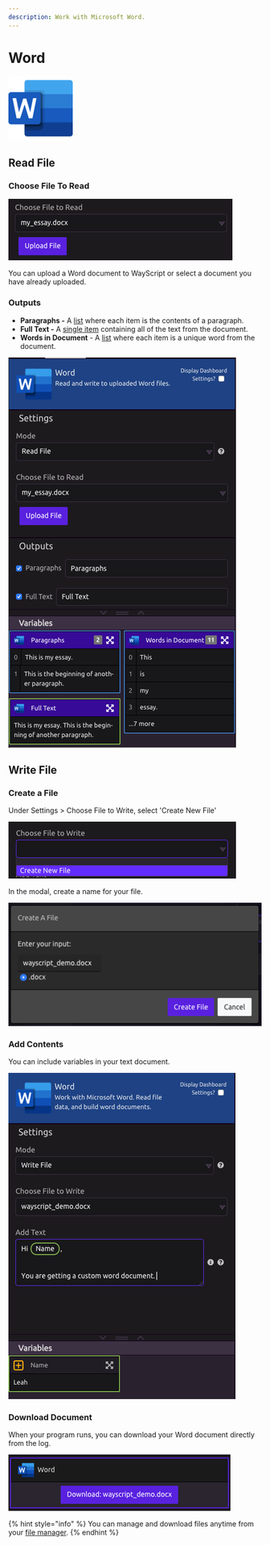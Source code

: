 ```yaml
---
description: Work with Microsoft Word.
---
```


# Word

![Read file data, and build word documents.](../../.gitbook/assets/word_128x128.png)

## Read File

### Choose File To Read

![Select a Word Document](../../.gitbook/assets/screenshot-2019-07-16-17.04.18.png)

You can upload a Word document to WayScript or select a document you have already uploaded. 

### Outputs

* **Paragraphs -** A [list](../../getting_started/variables.md#lists) where each item is the contents of a paragraph. 
* **Full Text -** A [single item](../../getting_started/variables.md#single-item) containing all of the text from the document. 
* **Words in Document** - A [list](../../getting_started/variables.md#lists) where each item is a unique word from the document. 

![Read File](../../.gitbook/assets/screenshot-2019-07-16-17.08.30.png)

## Write File

### Create a File

Under Settings &gt; Choose File to Write, select 'Create New File'

![Create New File](../../.gitbook/assets/screenshot-2019-07-16-17.13.06.png)

In the modal, create a name for your file. 

![](../../.gitbook/assets/screenshot-2019-07-16-17.14.38.png)

### Add Contents

You can include variables in your text document.

![](../../.gitbook/assets/screenshot-2019-07-16-17.16.32.png)

### Download Document

When your program runs, you can download your Word document directly from the log. 

![Download Button in Log](../../.gitbook/assets/screenshot-2019-07-16-17.17.41.png)

{% hint style="info" %}
You can manage and download files anytime from your [file manager](https://wayscript.com/file_manager). 
{% endhint %}



